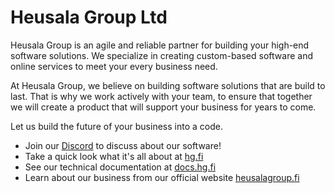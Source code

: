 # Heusala Group Ltd

Heusala Group is an agile and reliable partner for building your high-end software solutions. We specialize in creating custom-based software and online services to meet your every business need.

At Heusala Group, we believe on building software solutions that are build to last. That is why we work actively with your team, to ensure that together we will create a product that will support your business for years to come.

Let us build the future of your business into a code.

* Join our [Discord](https://discord.gg/UBTrHxA78f) to discuss about our software!
* Take a quick look what it's all about at [hg.fi](https://hg.fi)
* See our technical documentation at [docs.hg.fi](https://docs.hg.fi)
* Learn about our business from our official website [heusalagroup.fi](https://www.heusalagroup.fi)
